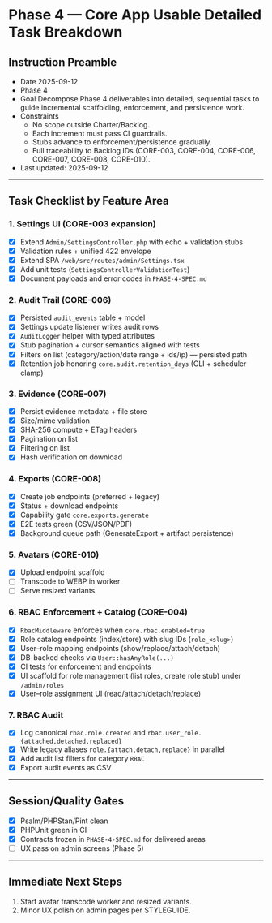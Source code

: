 # Phase 4 — Core App Usable Detailed Task Breakdown

## Instruction Preamble
- Date 2025-09-12
- Phase 4
- Goal Decompose Phase 4 deliverables into detailed, sequential tasks to guide incremental scaffolding, enforcement, and persistence work.
- Constraints
  - No scope outside Charter/Backlog.
  - Each increment must pass CI guardrails.
  - Stubs advance to enforcement/persistence gradually.
  - Full traceability to Backlog IDs (CORE-003, CORE-004, CORE-006, CORE-007, CORE-008, CORE-010).
- Last updated: 2025-09-12

---

## Task Checklist by Feature Area

### 1. Settings UI (CORE-003 expansion)
- [x] Extend `Admin/SettingsController.php` with echo + validation stubs
- [x] Validation rules + unified 422 envelope
- [x] Extend SPA `/web/src/routes/admin/Settings.tsx`
- [x] Add unit tests (`SettingsControllerValidationTest`)
- [x] Document payloads and error codes in `PHASE-4-SPEC.md`

### 2. Audit Trail (CORE-006)
- [x] Persisted `audit_events` table + model
- [x] Settings update listener writes audit rows
- [x] `AuditLogger` helper with typed attributes
- [x] Stub pagination + cursor semantics aligned with tests
- [x] Filters on list (category/action/date range + ids/ip) — persisted path
- [x] Retention job honoring `core.audit.retention_days` (CLI + scheduler clamp)

### 3. Evidence (CORE-007)
- [x] Persist evidence metadata + file store
- [x] Size/mime validation
- [x] SHA-256 compute + ETag headers
- [x] Pagination on list
- [x] Filtering on list
- [x] Hash verification on download

### 4. Exports (CORE-008)
- [x] Create job endpoints (preferred + legacy)
- [x] Status + download endpoints
- [x] Capability gate `core.exports.generate`
- [x] E2E tests green (CSV/JSON/PDF)
- [x] Background queue path (GenerateExport + artifact persistence)

### 5. Avatars (CORE-010)
- [x] Upload endpoint scaffold
- [ ] Transcode to WEBP in worker
- [ ] Serve resized variants

### 6. RBAC Enforcement + Catalog (CORE-004)
- [x] `RbacMiddleware` enforces when `core.rbac.enabled=true`
- [x] Role catalog endpoints (index/store) with slug IDs (`role_<slug>`)
- [x] User–role mapping endpoints (show/replace/attach/detach)
- [x] DB-backed checks via `User::hasAnyRole(...)`
- [x] CI tests for enforcement and endpoints
- [x] UI scaffold for role management (list roles, create role stub) under `/admin/roles`
- [x] User–role assignment UI (read/attach/detach/replace)

### 7. RBAC Audit
- [x] Log canonical `rbac.role.created` and `rbac.user_role.{attached,detached,replaced}`
- [x] Write legacy aliases `role.{attach,detach,replace}` in parallel
- [x] Add audit list filters for category `RBAC`
- [x] Export audit events as CSV

---

## Session/Quality Gates
- [x] Psalm/PHPStan/Pint clean
- [x] PHPUnit green in CI
- [x] Contracts frozen in `PHASE-4-SPEC.md` for delivered areas
- [ ] UX pass on admin screens (Phase 5)

---

## Immediate Next Steps
1. Start avatar transcode worker and resized variants.
2. Minor UX polish on admin pages per STYLEGUIDE.

